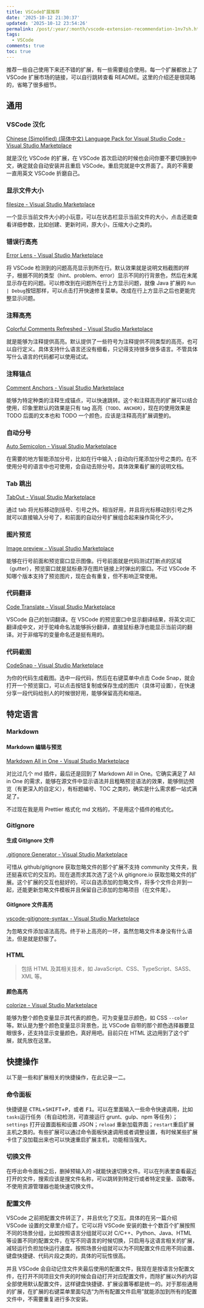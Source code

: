 ```yaml
---
title: VSCode扩展推荐
date: '2025-10-12 21:30:37'
updated: '2025-10-12 23:54:26'
permalink: /post/:year/:month/vscode-extension-recommendation-1nv7sh.html
tags:
  - VSCode
comments: true
toc: true
---
```




推荐一些自己使用下来还不错的扩展，有一些需要组合使用。每一个扩展都放上了 VSCode 扩展市场的链接，可以自行跳转查看 README。这里的介绍还是很简略的，省略了很多细节。

## 通用

### VSCode 汉化

[Chinese (Simplified) (简体中文) Language Pack for Visual Studio Code - Visual Studio Marketplace](https://marketplace.visualstudio.com/items?itemName=MS-CEINTL.vscode-language-pack-zh-hans)

就是汉化 VSCode 的扩展，在 VSCode 首次启动的时候也会问你要不要切换到中文，确定就会自动安装并且重启 VSCode。重启完就是中文界面了。真的不需要一直用英文 VSCode 折磨自己。

### 显示文件大小

[filesize - Visual Studio Marketplace](https://marketplace.visualstudio.com/items?itemName=mkxml.vscode-filesize)

一个显示当前文件大小的小玩意，可以在状态栏显示当前文件的大小，点击还能查看详细参数，比如创建、更新时间，原大小，压缩大小之类的。

### 错误行高亮

[Error Lens - Visual Studio Marketplace](https://marketplace.visualstudio.com/items?itemName=usernamehw.errorlens)

将 VSCode 检测到的问题高亮显示到所在行。默认效果就是说明文档截图的样子，根据不同的类型（hint、problem、error）显示不同的行背景色，然后在末尾显示存在的问题。可以修改到在问题所在行上方显示问题，就像 Java 扩展的 `Run | Debug` ​按钮那样，可以点击打开快速修复菜单。改成在行上方显示之后也更能完整显示问题。

### 注释高亮

[Colorful Comments Refreshed - Visual Studio Marketplace](https://marketplace.visualstudio.com/items?itemName=AllemandInstable.colorful-comments-refreshed)

就是能够为注释提供高亮。默认提供了一些符号为注释提供不同类型的高亮，也可以自行定义。具体支持什么语言还没有细看，只记得支持很多很多语言。不管具体写什么语言的代码都可以使用试试。

### 注释锚点

[Comment Anchors - Visual Studio Marketplace](https://marketplace.visualstudio.com/items?itemName=ExodiusStudios.comment-anchors)

能够为特定种类的注释生成锚点，可以快速跳转。这个和注释高亮的扩展可以结合使用，印象里默认的效果是只有 tag 高亮（`TODO`​、`ANCHOR`），现在的使用效果是 TODO 后面的文本也和 TODO 一个颜色，应该是注释高亮扩展调整的。

### 自动分号

[Auto Semicolon - Visual Studio Marketplace](https://marketplace.visualstudio.com/items?itemName=myaaghubi.auto-semicolon-vscode)

在需要的地方智能添加分号，比如在行中输入 <kbd>;</kbd> ​自动向行尾添加分号之类的。在不使用分号的语言中也可使用，会自动去除分号。具体效果看扩展的说明文档。

### Tab 跳出

[TabOut - Visual Studio Marketplace](https://marketplace.visualstudio.com/items?itemName=albert.TabOut)

通过 tab 将光标移动到括号、引号之外。相当好用，并且将光标移动到引号之外就可以直接输入分号了，和前面的自动分号扩展组合起来操作简化不少。

### 图片预览

[Image preview - Visual Studio Marketplace](https://marketplace.visualstudio.com/items?itemName=kisstkondoros.vscode-gutter-preview)

能够在行号前面和预览窗口显示图像。行号前面就是代码测试打断点的区域（gutter），预览窗口就是鼠标悬浮在图片链接上时弹出的窗口。不过 VSCode 不知哪个版本支持了预览图片，现在会有重复，但不影响正常使用。

### 代码翻译

[Code Translate - Visual Studio Marketplace](https://marketplace.visualstudio.com/items?itemName=w88975.code-translate)

VSCode 自己的划词翻译。在 VSCode 的预览窗口中显示翻译结果，将英文词汇翻译成中文，对于驼峰命名法能够拆分翻译，直接鼠标悬浮也能显示当前词的翻译。对于非缩写的变量命名还是挺有用的。

### 代码截图

[CodeSnap - Visual Studio Marketplace](https://marketplace.visualstudio.com/items?itemName=adpyke.codesnap)

为你的代码生成截图。选中一段代码，然后在右键菜单中点击 Code Snap，就会打开一个预览窗口，可以点击按钮复制或保存生成的图片（具体可设置），在快速分享一段代码给别人的时候很好用，能够保留高亮和缩进。

## 特定语言

### Markdown

#### Markdown 编辑与预览

[Markdown All in One - Visual Studio Marketplace](https://marketplace.visualstudio.com/items?itemName=yzhang.markdown-all-in-one)

对比过几个 md 插件，最后还是回到了 Markdown All in One。它确实满足了 All in One 的需求，能够在源文件中显示语法并且粗略预览语法的效果，能够侧边预览（有更深入的自定义），有标题编号、TOC 之类的，确实是什么需求都一站式满足了。

不过现在我是用 Prettier 格式化 md 文档的，不是用这个插件的格式化。

### GitIgnore

#### 生成 GitIgnore 文件

[.gitignore Generator - Visual Studio Marketplace](https://marketplace.visualstudio.com/items?itemName=piotrpalarz.vscode-gitignore-generator)

可惜从 github/gitignore 获取忽略文件的那个扩展不支持 community 文件夹，我还挺喜欢它的交互的。现在退而求其次选了这个从 gitignore.io 获取忽略文件的扩展。这个扩展的交互也挺好的，可以自选添加的忽略文件，将多个文件合并到一起，还能更新忽略文件模板并且保留自己添加的忽略项目（在文件尾）。

#### GitIgnore 文件高亮

[vscode-gitignore-syntax - Visual Studio Marketplace](https://marketplace.visualstudio.com/items?itemName=dunstontc.vscode-gitignore-syntax)

为忽略文件添加语法高亮。终于补上高亮的一环，虽然忽略文件本身没有什么语法，但是就是舒服了。

### HTML

> 包括 HTML 及其相关技术，如 JavaScript、CSS、TypeScript、SASS、XML 等。

#### 颜色高亮

[colorize - Visual Studio Marketplace](https://marketplace.visualstudio.com/items?itemName=kamikillerto.vscode-colorize)

能够为整个颜色变量显示其代表的颜色，可为变量显示颜色，如 CSS `--color` ​等。默认是为整个颜色变量显示背景色，比 VSCode 自带的那个颜色选择器要显眼很多，还支持显示变量颜色，真好用吧。目前只在 HTML 这边用到了这个扩展，就先放在这里。

## 快捷操作

以下是一些和扩展相关的快捷操作，在此记录一二。

### 命令面板

快捷键是 <kbd>CTRL</kbd>​+<kbd>SHIFT</kbd>​+<kbd>P</kbd>​，或者 <kbd>F1</kbd>​。可以在里面输入一些命令快速调用，比如 `tasks` ​运行任务（有自动检测，可直接运行 grunt、gulp、npm 等任务）；`settings` ​打开设置面板和设置 JSON；`reload` ​重新加载界面；`restart` ​重启扩展主机之类的。有些扩展可以通过命令面板快速调用或者调整设置，有时候某些扩展卡住了没加载出来也可以快速重启扩展主机，功能相当强大。

### 切换文件

在呼出命令面板之后，删掉预输入的 `>` ​就能快速切换文件。可以在列表里查看最近打开的文件，搜索应该是搜文件名称，可以跳转到特定行或者特定变量、函数等。不使用资源管理器也能快速切换文件。

### 配置文件

VSCode 之前把配置文件转正了，并且优化了交互。具体的在另一篇介绍 VSCode 设置的文章里介绍了。它可以将 VSCode 安装的数十个数百个扩展按照不同的场景分组，比如按照语言分组就可以对 C/C++、Python、Java、HTML 等设置不同的配置文件，在写不同语言的时候切换，只启用与这语言相关的扩展，减轻运行负担加快运行速度。按照场景分组就可以为不同配置文件应用不同设置、键盘快捷键、代码片段之类的，具体的可玩性很高。

并且 VSCode 会自动记住文件夹最后使用的配置文件，我现在是按语言分配置文件，在打开不同项目文件夹的时候会自动打开对应配置文件，而除扩展以外的内容全部使用默认配置文件，这样键盘快捷键、扩展设置等都是统一的。对于那些通用的扩展，在扩展的右键菜单里面勾选“为所有配置文件启用”就能添加到所有的配置文件中，不需要重复进行多次安装。
